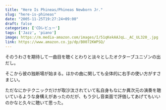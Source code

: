 ```yaml
---
title: "Here Is Phineas/Phineas Newborn Jr."
slug: "here-is-phineas"
date: "2005-11-25T19:27:24+09:00"
draft: false
categories: ['CDレビュー']
tags: ['Jazz', 'piano']
image: https://m.media-amazon.com/images/I/51qKekAAJqL._AC_UL320_.jpg
link: https://www.amazon.co.jp/dp/B0072KWPSQ/
---
```

そのうわさを期待して一曲目を聴くとわりと淡々としたオクターブユニゾンの出だし。
<!--more-->
そこから彼の独断場が始まる。ほかの曲に関しても全体的に右手の使い方がすさまじい。

ただなにかテクニックだけが取沙汰されていて私自身もなにか異次元の演奏を聴いているような身構えがあったのだが、もう少し音楽面で評価してあげてもいいのかなと久々に聴いて思った。
